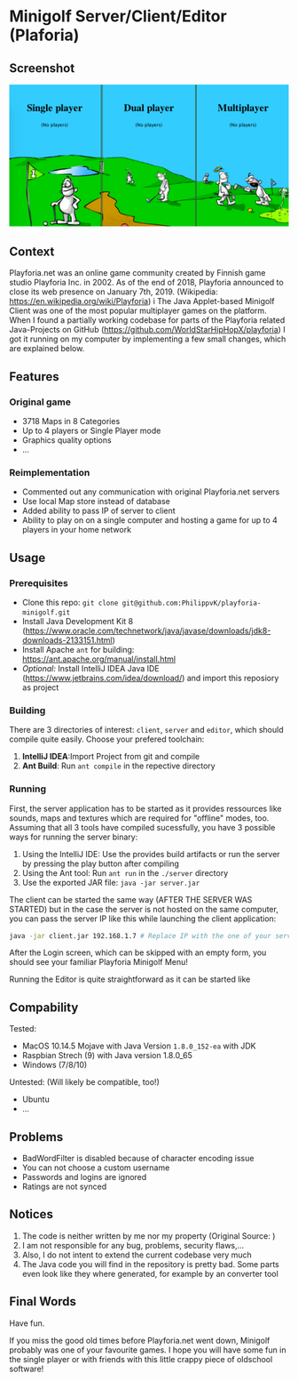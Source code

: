 # Minigolf Server/Client/Editor (Plaforia)

## Screenshot

![Original Playforia Minigolf Main Menu](screenshot.png)

## Context

Playforia.net was an online game community created by Finnish game studio Playforia Inc. in 2002. As of the end of 2018, Playforia announced to close its web presence on January 7th, 2019. (Wikipedia: https://en.wikipedia.org/wiki/Playforia)
i
The Java Applet-based Minigolf Client was one of the most popular multiplayer games on the platform. When I found a partially working codebase for parts of the Playforia related Java-Projects on GitHub (https://github.com/WorldStarHipHopX/playforia) I got it running on my computer by implementing a few small changes, which are explained below.

## Features

### Original game
- 3718 Maps in 8 Categories
- Up to 4 players or Single Player mode
- Graphics quality options
- ...

### Reimplementation
- Commented out any communication with original Playforia.net servers
- Use local Map store instead of database
- Added ability to pass IP of server to client
- Ability to play on on a single computer and hosting a game for up to 4 players in your home network

## Usage

### Prerequisites
- Clone this repo: `git clone git@github.com:PhilippvK/playforia-minigolf.git`
- Install Java Development Kit 8 (https://www.oracle.com/technetwork/java/javase/downloads/jdk8-downloads-2133151.html)
- Install Apache `ant` for building: https://ant.apache.org/manual/install.html
- *Optional:* Install IntelliJ IDEA Java IDE (https://www.jetbrains.com/idea/download/) and import this reposiory as project 

### Building

There are 3 directories of interest: `client`, `server` and `editor`, which should compile quite easily.
Choose your prefered toolchain:
1. **IntelliJ IDEA**:Import Project from git and compile
2. **Ant Build**: Run `ant compile` in the repective directory

### Running

First, the server application has to be started as it provides ressources like sounds, maps and textures which are required for "offline" modes, too.
Assuming that all 3 tools have compiled sucessfully, you have 3 possible ways for running the server binary:
1. Using the IntelliJ IDE: Use the provides build artifacts or run the server by pressing the play button after compiling
2. Using the Ant tool: Run `ant run` in the `./server` directory
3. Use the exported JAR file: `java -jar server.jar`

The client can be started the same way (AFTER THE SERVER WAS STARTED) but in the case the server is not hosted on the same computer, you can pass the server IP like this while launching the client application:

```bash
java -jar client.jar 192.168.1.7 # Replace IP with the one of your server (which you can find out by f,e. `ifconfig`/`ipconfig`)
```

After the Login screen, which can be skipped with an empty form, you should see your familiar Playforia Minigolf Menu!


Running the Editor is quite straightforward as it can be started like 

## Compability

Tested:
- MacOS 10.14.5 Mojave with Java Version `1.8.0_152-ea` with JDK
- Raspbian Strech (9) with Java version 1.8.0\_65
- Windows (7/8/10)

Untested: (Will likely be compatible, too!)
- Ubuntu
- ...

## Problems
- BadWordFilter is disabled because of character encoding issue
- You can not choose a custom username
- Passwords and logins are ignored
- Ratings are not synced

## Notices

1. The code is neither written by me nor my property (Original Source: )
2. I am not responsible for any bug, problems, security flaws,...
3. Also, I do not intent to extend the current codebase very much
4. The Java code you will find in the repository is pretty bad. Some parts even look like they where generated, for example by an converter tool

## Final Words

Have fun.

If you miss the good old times before Playforia.net went down, Minigolf probably was one of your favourite games. I hope you will have some fun in the single player or with friends with this  little crappy piece of oldschool software!

